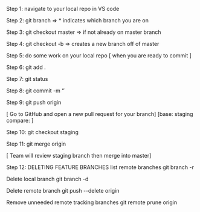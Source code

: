Step 1: navigate to your local repo in VS code

Step 2:  git branch    => *<branch> indicates which branch you are on

Step 3: git checkout master    => if not already on master branch

Step 4: git checkout -b <branch name>   => creates a new branch off of master

Step 5: do some work on your local repo
[ when you are ready to commit  ]

Step 6: git add . 

Step 7: git status     

Step 8:  git commit -m ‘<message>’

Step 9: git push origin <branch name>

[ Go to GitHub and open a new pull request for your branch]
[base: staging  compare: <branch name> ]

Step 10: git checkout staging

Step 11: git merge origin <branch name>

[ Team will review staging branch then merge into master]

Step 12: DELETING FEATURE BRANCHES 
list remote branches
git branch -r

Delete local branch
git branch -d <branch name>

Delete remote branch
git push --delete origin <branch name>

Remove unneeded remote tracking branches 
git remote prune origin <branch name>






